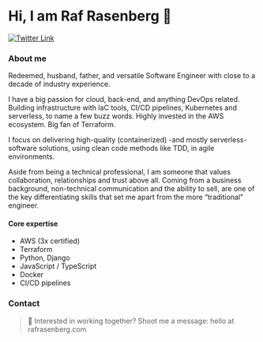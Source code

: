 # Hi, I am Raf Rasenberg 👋

[![Twitter Link](https://img.shields.io/twitter/follow/rafrasenberg?color=1DA1F2&label=%40rafrasenberg&logo=Twitter&style=flat)](https://twitter.com/rafrasenberg)

### About me

Redeemed, husband, father, and versatile Software Engineer with close to a decade of industry experience.

I have a big passion for cloud, back-end, and anything DevOps related. Building infrastructure with IaC tools, CI/CD pipelines, Kubernetes and serverless, to name a few buzz words. Highly invested in the AWS ecosystem. Big fan of Terraform.

I focus on delivering high-quality (containerized) -and mostly serverless- software solutions, using clean code methods like TDD, in agile environments.

Aside from being a technical professional, I am someone that values collaboration, relationships and trust above all. Coming from a business background, non-technical communication and the ability to sell, are one of the key differentiating skills that set me apart from the more “traditional” engineer.

#### Core expertise

- AWS (3x certified)
- Terraform
- Python, Django
- JavaScript / TypeScript
- Docker
- CI/CD pipelines

### Contact

> :email: Interested in working together? Shoot me a message: hello at rafrasenberg.com
